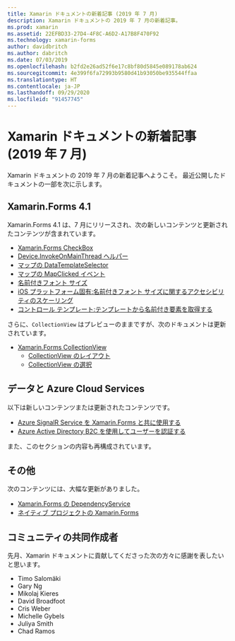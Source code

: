 ```yaml
---
title: Xamarin ドキュメントの新着記事 (2019 年 7 月)
description: Xamarin ドキュメントの 2019 年 7 月の新着記事。
ms.prod: xamarin
ms.assetid: 22EFBD33-27D4-4F8C-A6D2-A17B8F470F92
ms.technology: xamarin-forms
author: davidbritch
ms.author: dabritch
ms.date: 07/03/2019
ms.openlocfilehash: b2fd2e26ad52f6e17c8bf80d5845e089178ab624
ms.sourcegitcommit: 4e399f6fa72993b9580d41b93050be935544ffaa
ms.translationtype: HT
ms.contentlocale: ja-JP
ms.lasthandoff: 09/29/2020
ms.locfileid: "91457745"
---
```

# <a name="xamarin-docs-whats-new-july-2019"></a>Xamarin ドキュメントの新着記事 (2019 年 7 月)

Xamarin ドキュメントの 2019 年 7 月の新着記事へようこそ。 最近公開したドキュメントの一部を次に示します。

## <a name="xamarinforms-41"></a>Xamarin.Forms 4.1

Xamarin.Forms 4.1 は、7 月にリリースされ、次の新しいコンテンツと更新されたコンテンツが含まれています。

- [Xamarin.Forms CheckBox](~/xamarin-forms/user-interface/checkbox.md)
- [Device.InvokeOnMainThread ヘルパー](~/xamarin-forms/platform/device.md#interact-with-the-ui-from-background-threads)
- [マップの DataTemplateSelector](~/xamarin-forms/user-interface/map/pins.md#choose-item-appearance-at-runtime)
- [マップの MapClicked イベント](~/xamarin-forms/user-interface/map/map.md#map-clicks)
- [名前付きフォント サイズ](~/xamarin-forms/user-interface/text/fonts.md#named-font-sizes)
- [iOS プラットフォーム固有:名前付きフォント サイズに関するアクセシビリティのスケーリング](~/xamarin-forms/platform/ios/named-font-size-scaling.md)
- [コントロール テンプレート:テンプレートから名前付き要素を取得する](~/xamarin-forms/app-fundamentals/templates/control-template.md#get-a-named-element-from-a-template)

さらに、`CollectionView` はプレビューのままですが、次のドキュメントは更新されています。

- [Xamarin.Forms CollectionView](~/xamarin-forms/user-interface/collectionview/index.md)
  - [CollectionView のレイアウト](~/xamarin-forms/user-interface/collectionview/layout.md)
  - [CollectionView の選択](~/xamarin-forms/user-interface/collectionview/selection.md)

## <a name="data--azure-cloud-services"></a>データと Azure Cloud Services

以下は新しいコンテンツまたは更新されたコンテンツです。

- [Azure SignalR Service を Xamarin.Forms と共に使用する](../xamarin-forms/data-cloud/azure-services/azure-signalr.md)
- [Azure Active Directory B2C を使用してユーザーを認証する](~/xamarin-forms/data-cloud/authentication/azure-ad-b2c.md)

また、このセクションの内容も再構成されています。

## <a name="other"></a>その他

次のコンテンツには、大幅な更新がありました。

- [Xamarin.Forms の DependencyService](../xamarin-forms/app-fundamentals/dependency-service/index.md)
- [ネイティブ プロジェクトの Xamarin.Forms](../xamarin-forms/platform/native-forms.md)

## <a name="community-contributors"></a>コミュニティの共同作成者

先月、Xamarin ドキュメントに貢献してくださった次の方々に感謝を表したいと思います。

- Timo Salomäki
- Gary Ng
- Mikolaj Kieres
- David Broadfoot
- Cris Weber
- Michelle Gybels
- Juliya Smith
- Chad Ramos